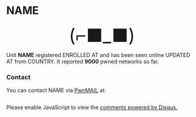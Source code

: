 # <span class="unit.name">NAME</span> 

<p align="center">
<span class="unit.data.advertisement.face face" style="font-size: 3rem;">(⌐■_■)</span> 
</p>

Unit <strong><span class="unit.name">NAME</span></strong> registered <span class="unit.enrolled_at">ENROLLED AT</span> and has been seen online 
<span class="unit.updated_at">UPDATED AT</span> from <span class="unit.country">COUNTRY</span>. <span id="unitlife" style="display: none">
Its AI has lived <span class="unit.data.brain.epochs_lived"></span> epochs and trained for <span class="unit.data.brain.epochs_trained"></span>. 
</span> It reported <strong><span class="unit.networks">9000</span></strong> pwned networks so far.

### Contact

You can contact <span class="unit.name">NAME</span> via [PwnMAIL](/usage/#pwnmail) at:

<pre class="unit.fingerprint"></pre>

<div id="unitsession" style="display: none">
    <h3>Last Session</h3>
    <table width="100%">
        <tbody>
            <tr>
                <th width="20%">Duration</th>
                <td class="unit.data.session.duration"></td>
            </tr>
            <tr>
                <th>Peers Met</th>
                <td class="unit.data.session.peers"></td>
            </tr>
            <tr>
                <th>Associations</th>
                <td class="unit.data.session.associated"></td>
            </tr>
            <tr>
                <th>Deauths</th>
                <td class="unit.data.session.deauthed"></td>
            </tr>
            <tr>
                <th>Handshakes</th>
                <td class="unit.data.session.handshakes"></td>
            </tr>
            <tr>
                <th>Min Reward</th>
                <td class="unit.data.session.min_reward"></td>
            </tr>
            <tr>
                <th>Max Reward</th>
                <td class="unit.data.session.max_reward"></td>
            </tr>
            <tr>
                <th>Average Reward</th>
                <td class="unit.data.session.avg_reward"></td>
            </tr>
        </tbody>
    </table>
</div>

<div id="disqus_thread"></div>
<noscript>Please enable JavaScript to view the <a href="https://disqus.com/?ref_noscript">comments powered by Disqus.</a></noscript>
                            